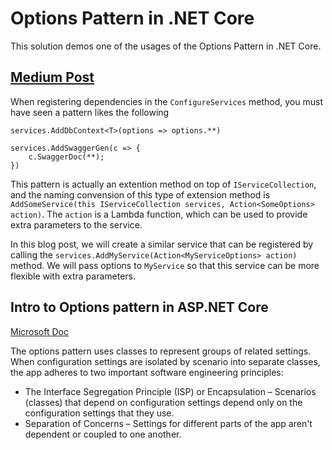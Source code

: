 # Options Pattern in .NET Core

This solution demos one of the usages of the Options Pattern in .NET Core.

## [Medium Post](https://codeburst.io/options-pattern-in-net-core-a50285aeb18d)

When registering dependencies in the `ConfigureServices` method, you must have seen a pattern likes the following

```CSharp
services.AddDbContext<T>(options => options.**)

services.AddSwaggerGen(c => {
    c.SwaggerDoc(**);
})

```

This pattern is actually an extention method on top of `IServiceCollection`, and the naming convension of this type of extension method is `AddSomeService(this IServiceCollection services, Action<SomeOptions> action)`. The `action` is a Lambda function, which can be used to provide extra parameters to the service.

In this blog post, we will create a similar service that can be registered by calling the `services.AddMyService(Action<MyServiceOptions> action)` method. We will pass options to `MyService` so that this service can be more flexible with extra parameters.

## Intro to Options pattern in ASP.NET Core

[Microsoft Doc](https://docs.microsoft.com/en-us/aspnet/core/fundamentals/configuration/options)

The options pattern uses classes to represent groups of related settings. When configuration settings are isolated by scenario into separate classes, the app adheres to two important software engineering principles:

- The Interface Segregation Principle (ISP) or Encapsulation – Scenarios (classes) that depend on configuration settings depend only on the configuration settings that they use.
- Separation of Concerns – Settings for different parts of the app aren't dependent or coupled to one another.
